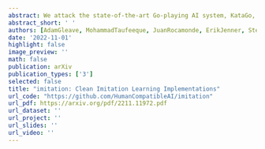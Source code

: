 ```yaml
---
abstract: We attack the state-of-the-art Go-playing AI system, KataGo, by training an adversarial policy that plays against a frozen KataGo victim. Our attack achieves a >99% win-rate against KataGo without search, and a >50% win-rate when KataGo uses enough search to be near-superhuman. To the best of our knowledge, this is the first successful end-to-end attack against a Go AI playing at the level of a top human professional. Notably, the adversary does not win by learning to play Go better than KataGo -- in fact, the adversary is easily beaten by human amateurs. Instead, the adversary wins by tricking KataGo into ending the game prematurely at a point that is favorable to the adversary. Our results demonstrate that even professional-level AI systems may harbor surprising failure modes. See https://goattack.alignmentfund.org/ for example games.
abstract_short: ' '
authors: [AdamGleave, MohammadTaufeeque, JuanRocamonde, ErikJenner, StevenWang, SamToyer, MaximilianErnestus, NoraBelrose, ScottEmmons, StuartRussell]
date: '2022-11-01'
highlight: false
image_preview: ''
math: false
publication: arXiv 
publication_types: ['3']
selected: false
title: "imitation: Clean Imitation Learning Implementations"
url_code: "https://github.com/HumanCompatibleAI/imitation"
url_pdf: https://arxiv.org/pdf/2211.11972.pdf
url_dataset: ''
url_project: ''
url_slides: '' 
url_video: ''
---
```


